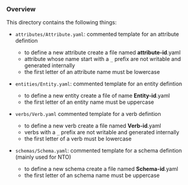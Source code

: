 ### Overview

This directory contains the following things:

* `attributes/Attribute.yaml`: commented template for an attribute defintion
    * to define a new attribute create a file named __attribute-id__.yaml
    * attribute whose name start with a `_` prefix are not writable and generated internally
    * the first letter of an attribute name must be lowercase

* `entities/Entity.yaml`: commented template for an entity defintion
    * to define a new entity create a file of name __Entity-id__.yaml
    * the first letter of an entity name must be uppercase

* `verbs/Verb.yaml` commented template for a verb defintion
    * to define a new verb create a file named __Verb-id__.yaml
    * verbs with a `_` prefix are not writable and generated internally
    * the first letter of a verb must be lowercase

* `schemas/Schema.yaml`: commented template for a schema defintion (mainly used for NTO)
    * to define a new schema create a file named __Schema-id__.yaml
    * the first letter of an schema name must be uppercase
